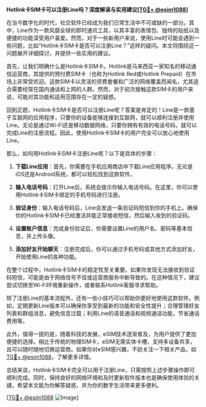 **Hotlink卡SIM卡可以注册Line吗？深度解读与实用建议[[TG💪+ @esim1088](https://t.me/s/esim1088)]**

在当今数字化的时代，社交软件已经成为我们日常生活中不可或缺的一部分。其中，Line作为一款风靡全球的即时通讯工具，以其丰富的表情包、独特的贴纸以及便捷的功能深受用户喜爱。然而，对于一些新用户来说，使用Line时可能会遇到一些问题，比如“Hotlink卡SIM卡是否可以注册Line？”这样的疑问。本文将围绕这一问题展开详细探讨，并提供一些实用的建议。

首先，让我们明确什么是Hotlink卡SIM卡。Hotlink是马来西亚一家知名的移动通信运营商，其提供的预付费SIM卡（也称为Hotlink Red或Hotlink Prepaid）在市场上非常受欢迎。这款SIM卡以灵活的资费套餐和广泛的网络覆盖而闻名，尤其适合需要经常在国内通话和上网的人群。然而，对于初次接触这款SIM卡的用户来说，可能对其功能和适用范围存在一定的疑惑。

回到正题，Hotlink卡SIM卡是否可以注册Line呢？答案是肯定的！Line是一款基于互联网的应用程序，只要你的设备能够连接到互联网，就可以顺利注册并使用Line。无论是通过Wi-Fi还是移动数据网络，只要你拥有有效的电话号码，就可以完成Line的注册流程。因此，使用Hotlink卡SIM卡的用户完全可以放心地使用Line。

那么，如何用Hotlink卡SIM卡注册Line呢？以下是具体的步骤：

1. **下载Line应用**：首先，你需要在手机应用商店中下载Line应用程序。无论是iOS还是Android系统，都可以轻松找到这款软件。

2. **输入电话号码**：打开Line后，系统会提示你输入电话号码。在这里，你可以使用Hotlink卡SIM卡绑定的手机号码进行注册。

3. **验证身份**：输入电话号码后，Line会发送一条验证码短信到你的手机上。确保你的Hotlink卡SIM卡已经激活并能正常接收短信，然后输入收到的验证码。

4. **设置账户信息**：完成身份验证后，你需要设置Line的用户名、密码等基本信息，并上传头像。

5. **添加好友开始聊天**：注册完成后，你可以通过手机号码或其他方式添加好友，开始使用Line的各种功能。

在整个过程中，Hotlink卡SIM卡的稳定性至关重要。如果你发现无法接收到验证码短信，可能是由于网络信号不佳或运营商服务中断导致的。在这种情况下，建议尝试切换至Wi-Fi环境重新操作，或者联系Hotlink客服寻求帮助。

除了注册Line的基本流程外，还有一些小技巧可以帮助你更好地使用这款软件。例如，定期更新Line版本可以确保你享受到最新的功能和安全性提升；合理管理好友列表和群组消息，避免信息过载；利用Line的语音通话和视频通话功能，节省通话费用等。

此外，值得一提的是，随着科技的发展，eSIM技术逐渐普及，为用户提供了更加便捷的选择。相比于传统的物理SIM卡，eSIM无需实体卡槽，支持多设备共享，且可以随时随地切换运营商。如果你对eSIM感兴趣，不妨关注一下相关产品，如[TG💪+ @esim1088](https://t.me/s/esim1088)，了解更多详情。

总结来说，Hotlink卡SIM卡完全可以用于注册Line，只需按照上述步骤操作即可顺利完成。同时，保持良好的网络环境和及时更新软件版本也是确保使用体验的关键。希望本文能为你解答疑惑，并为你的数字生活带来更多便利。

[[TG💪+ @esim1088](https://t.me/s/esim1088) ![Image](https://i.postimg.cc/4NQfJmqS/Snipaste-2025-05-13-00-14-12.png)]
